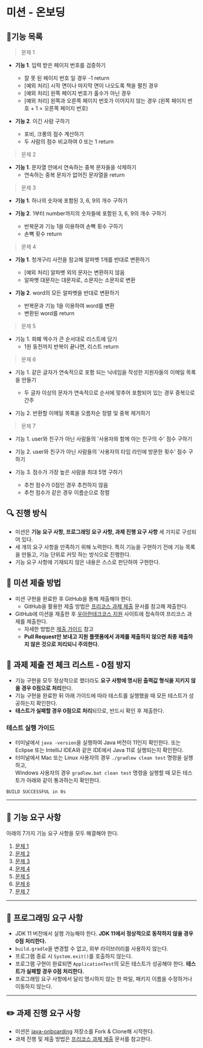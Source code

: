 # 미션 - 온보딩

## 📑기능 목록

> 문제 1
+ **기능 1**. 입력 받은 페이지 번호를 검증하기
    - 잘 못 된 페이지 번호 일 경우 -1 return
    - [예외 처리] 시작 면이나 마지막 면이 나오도록 책을 펼친 경우
    - [예외 처리] 왼쪽 페이지 번호가 홀수가 아닌 경우
    - [예외 처리] 왼쪽과 오른쪽 페이지 번호가 이어지지 않는 경우 (왼쪽 페이지 번호 + 1 = 오른쪽 페이지 번호)


+ **기능 2**. 이긴 사람 구하기
    - 포비, 크롱의 점수 계산하기
    - 두 사람의 점수 비교하여 0 또는 1 return

> 문제 2
+ **기능 1**. 문자열 안에서 연속하는 중복 문자들을 삭제하기
    - 연속하는 중복 문자가 없어진 문자열을 return
> 문제 3
+ **기능 1**. 하나의 숫자에 포함된 3, 6, 9의 개수 구하기  
  

+ **기능 2**. 1부터 number까지의 숫자들에 포함된 3, 6, 9의 개수 구하기
    - 반복문과 기능 1을 이용하여 손뼉 횟수 구하기
    - 손뼉 횟수 return
> 문제 4
+ **기능 1**. 청개구리 사전을 참고해 알파벳 1개를 반대로 변환하기
    - [예외 처리] 알파벳 외의 문자는 변환하지 않음
    - 알파벳 대문자는 대문자로, 소문자는 소문자로 변환

    
+ **기능 2**. word의 모든 알파벳을 반대로 변환하기
  - 반복문과 기능 1을 이용하여 word를 변환
  - 변환된 word를 return
> 문제 5
+ 기능 1. 화폐 액수가 큰 순서대로 리스트에 담기
    - 1원 동전까지 반복이 끝나면, 리스트 return
> 문제 6
+ 기능 1. 같은 글자가 연속적으로 포함 되는 닉네임을 작성한 지원자들의 이메일 목록을 만들기
    - 두 글자 이상의 문자가 연속적으로 순서에 맞추어 포함되어 있는 경우 중복으로 간주
    

+ 기능 2. 반환할 이메일 목록을 오름차순 정렬 및 중복 제거하기

> 문제 7
+ 기능 1. user와 친구가 아닌 사람들의 '사용자와 함께 아는 친구의 수' 점수 구하기


+ 기능 2. user와 친구가 아닌 사람들의 '사용자의 타임 라인에 방문한 횟수' 점수 구하기


+ 기능 3. 점수가 가장 높은 사람을 최대 5명 구하기
    - 추천 점수가 0점인 경우 추천하지 않음
    - 추천 점수가 같은 경우 이름순으로 정렬


## 🔍 진행 방식

- 미션은 **기능 요구 사항, 프로그래밍 요구 사항, 과제 진행 요구 사항** 세 가지로 구성되어 있다.
- 세 개의 요구 사항을 만족하기 위해 노력한다. 특히 기능을 구현하기 전에 기능 목록을 만들고, 기능 단위로 커밋 하는 방식으로 진행한다.
- 기능 요구 사항에 기재되지 않은 내용은 스스로 판단하여 구현한다.

## 📮 미션 제출 방법

- 미션 구현을 완료한 후 GitHub을 통해 제출해야 한다.
    - GitHub을 활용한 제출 방법은 [프리코스 과제 제출](https://github.com/woowacourse/woowacourse-docs/tree/master/precourse) 문서를 참고해
      제출한다.
- GitHub에 미션을 제출한 후 [우아한테크코스 지원](https://apply.techcourse.co.kr) 사이트에 접속하여 프리코스 과제를 제출한다.
    - 자세한 방법은 [제출 가이드](https://github.com/woowacourse/woowacourse-docs/tree/master/precourse#제출-가이드) 참고
    - **Pull Request만 보내고 지원 플랫폼에서 과제를 제출하지 않으면 최종 제출하지 않은 것으로 처리되니 주의한다.**

## 🚨 과제 제출 전 체크 리스트 - 0점 방지

- 기능 구현을 모두 정상적으로 했더라도 **요구 사항에 명시된 출력값 형식을 지키지 않을 경우 0점으로 처리**한다.
- 기능 구현을 완료한 뒤 아래 가이드에 따라 테스트를 실행했을 때 모든 테스트가 성공하는지 확인한다.
- **테스트가 실패할 경우 0점으로 처리**되므로, 반드시 확인 후 제출한다.

### 테스트 실행 가이드

- 터미널에서 `java -version`을 실행하여 Java 버전이 11인지 확인한다. 또는 Eclipse 또는 IntelliJ IDEA와 같은 IDE에서 Java 11로 실행되는지 확인한다.
- 터미널에서 Mac 또는 Linux 사용자의 경우 `./gradlew clean test` 명령을 실행하고,   
  Windows 사용자의 경우  `gradlew.bat clean test` 명령을 실행할 때 모든 테스트가 아래와 같이 통과하는지 확인한다.

```
BUILD SUCCESSFUL in 0s
```

---

## 🚀 기능 요구 사항
아래의 7가지 기능 요구 사항을 모두 해결해야 한다.

1. [문제 1](./docs/PROBLEM1.md)
2. [문제 2](./docs/PROBLEM2.md)
3. [문제 3](./docs/PROBLEM3.md)
4. [문제 4](./docs/PROBLEM4.md)
5. [문제 5](./docs/PROBLEM5.md)
6. [문제 6](./docs/PROBLEM6.md)
7. [문제 7](./docs/PROBLEM7.md)

---

## 🎯 프로그래밍 요구 사항

- JDK 11 버전에서 실행 가능해야 한다. **JDK 11에서 정상적으로 동작하지 않을 경우 0점 처리한다.**
- `build.gradle`을 변경할 수 없고, 외부 라이브러리를 사용하지 않는다.
- 프로그램 종료 시 `System.exit()`를 호출하지 않는다.
- 프로그램 구현이 완료되면 `ApplicationTest`의 모든 테스트가 성공해야 한다. **테스트가 실패할 경우 0점 처리한다.**
- 프로그래밍 요구 사항에서 달리 명시하지 않는 한 파일, 패키지 이름을 수정하거나 이동하지 않는다.

---

## ✏️ 과제 진행 요구 사항

- 미션은 [java-onboarding](https://github.com/woowacourse-precourse/java-onboarding) 저장소를 Fork & Clone해 시작한다.
- 과제 진행 및 제출 방법은 [프리코스 과제 제출](https://github.com/woowacourse/woowacourse-docs/tree/master/precourse) 문서를 참고한다.
